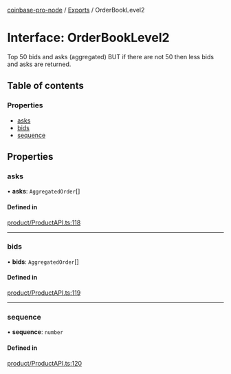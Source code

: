 [coinbase-pro-node](../README.md) / [Exports](../modules.md) / OrderBookLevel2

# Interface: OrderBookLevel2

Top 50 bids and asks (aggregated) BUT if there are not 50 then less bids and asks are returned.

## Table of contents

### Properties

- [asks](OrderBookLevel2.md#asks)
- [bids](OrderBookLevel2.md#bids)
- [sequence](OrderBookLevel2.md#sequence)

## Properties

### asks

• **asks**: `AggregatedOrder`[]

#### Defined in

[product/ProductAPI.ts:118](https://github.com/bennycode/coinbase-pro-node/blob/9734468/src/product/ProductAPI.ts#L118)

___

### bids

• **bids**: `AggregatedOrder`[]

#### Defined in

[product/ProductAPI.ts:119](https://github.com/bennycode/coinbase-pro-node/blob/9734468/src/product/ProductAPI.ts#L119)

___

### sequence

• **sequence**: `number`

#### Defined in

[product/ProductAPI.ts:120](https://github.com/bennycode/coinbase-pro-node/blob/9734468/src/product/ProductAPI.ts#L120)
